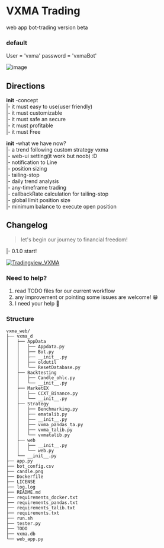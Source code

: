 # VXMA Trading
web app bot-trading version beta

### default 
User = 'vxma'
password = 'vxmaBot'


![image](https://user-images.githubusercontent.com/8637706/189531967-c03dec80-60aa-4b5a-9c95-7b26581710aa.png)

## Directions 
**init** -concept <br/>
|- it must easy to use(user friendly) <br/>
|- it must customizable <br/>
|- it must safe an secure <br/>
|- it must profitable <br/>
|- it must Free <br/>

**init** -what we have now? <br/>
|- a trend following custom strategy vxma <br/>
|- web-ui setting(it work but noob) :D <br/>
|- notification to Line  <br/>
|- position sizing <br/>
|- tailing-stop <br/>
|- daily trend analysis <br/>
|- any-timeframe trading <br/>
|- callbackRate calculation for tailing-stop <br/>
|- global limit position size <br/>
|- minimum balance to execute open position <br/>

## Changelog
> let's begin our journey to financial freedom!

|- 0.1.0 start! <br />

[![Tradingview_VXMA](https://user-images.githubusercontent.com/8637706/196947394-d71c8ef6-9ab7-451a-b6bc-55a642c9e845.png)](https://www.tradingview.com/script/m54nptt2-VXMA-Bot)

### Need to help?
1. read TODO files for our current workflow 
2. any improvement or pointing some issues are welcome! 😁
3. I need your help 🙏

### Structure
```
vxma_web/
├── vxma_d
│   ├── AppData
│   │   ├── Appdata.py
│   │   ├── Bot.py
│   │   ├── __init__.py
│   │   ├── oldutil
│   │   └── ResetDatabase.py
│   ├── Backtesting
│   │   ├── Candle_ohlc.py
│   │   └── __init__.py
│   ├── MarketEX
│   │   ├── CCXT_Binance.py
│   │   └── __init__.py
│   ├── Strategy
│   │   ├── Benchmarking.py
│   │   ├── ematalib.py
│   │   ├── __init__.py
│   │   ├── vxma_pandas_ta.py
│   │   ├── vxma_talib.py
│   │   └── vxmatalib.py
│   ├── web
│   │   ├── __init__.py
│   │   └── web.py
│   └── __init__.py
├── app.py
├── bot_config.csv
├── candle.png
├── Dockerfile
├── LICENSE
├── log.log
├── README.md
├── requirements_docker.txt
├── requirements_pandas.txt
├── requirements_talib.txt
├── requirements.txt
├── run.sh
├── tester.py
├── TODO
├── vxma.db
└── web_app.py
```